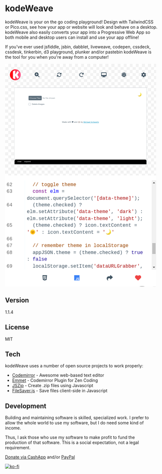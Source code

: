kodeWeave
===================

kodeWeave is your on the go coding playground! Design with TailwindCSS or Pico.css, see how your app or website will look and behave on a desktop. kodeWeave also easily converts your app into a Progressive Web App so both mobile and desktop users can install and use your app offline!

If you've ever used jsfiddle, jsbin, dabblet, liveweave, codepen, cssdeck, cssdesk, tinkerbin, d3 playground, plunker and/or pastebin kodeWeave is the tool for you when you're away from a computer!

![](https://raw.githubusercontent.com/michaelsboost/kodeWeave/gh-pages/imgs/screenshots/desktoponmobile.png)

Version
-------------

1.1.4

License
-------------

MIT

Tech
-------------

kodeWeave uses a number of open source projects to work properly:

* [Codemirror](http://codemirror.net/) - Awesome web-based text editor
* [Emmet](http://emmet.io/) - Codemirror Plugin for Zen Coding
* [JSZip](https://stuk.github.io/jszip/) - Create .zip files using Javascript
* [FileSaver.js](https://github.com/eligrey/FileSaver.js/) - Save files client-side in Javascript

Development
-------------

Building and maintaining software is skilled, specialized work. I prefer to allow the whole world to use my software, but I do need some kind of income.

Thus, I ask those who use my software to make profit to fund the production of that software. This is a social expectation, not a legal requirement.

[Donate via CashApp](https://cash.me/$michaelsboost) and/or [PayPal](https://www.paypal.me/mikethedj4)


[![ko-fi](https://az743702.vo.msecnd.net/cdn/kofi2.png?v=0)](https://ko-fi.com/michaelsboost)